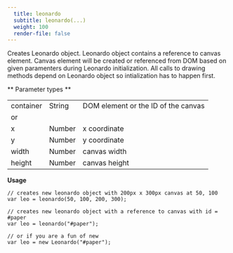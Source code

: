 ```yaml
---
  title: leonardo
  subtitle: leonardo(...)
  weight: 100
  render-file: false
---
```



Creates Leonardo object. Leonardo object contains a reference to canvas element.
Canvas element will be created or referenced from DOM based on given paramenters during Leonardo initialization.
All calls to drawing methods depend on Leonardo object so intialization has to happen first.

** Parameter types **

<table>
  <tr>
    <td>container</td>
    <td class="type string">String</td>
    <td>DOM element or the ID of the canvas</td>
  </tr>
  <tr><td colspan="3">or</td></tr>
  <tr>
    <td>x</td>
    <td class="type number">Number</td>
    <td>x coordinate</td>
  </tr>
  <tr>
    <td>y</td>
    <td class="type number">Number</td>
    <td>y coordinate</td>
  </tr>
  <tr>
    <td>width</td>
    <td class="type number">Number</td>
    <td>canvas width</td>
  </tr>
  <tr>
    <td>height</td>
    <td class="type number">Number</td>
    <td>canvas height</td>
  </tr>
</table>

**Usage**

    // creates new leonardo object with 200px x 300px canvas at 50, 100
    var leo = leonardo(50, 100, 200, 300);

    // creates new leonardo object with a reference to canvas with id = #paper
    var leo = leonardo("#paper");

    // or if you are a fun of new
    var leo = new Leonardo("#paper");
